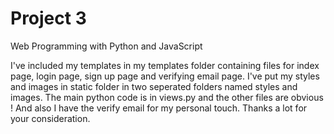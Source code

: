 # Project 3

Web Programming with Python and JavaScript


I've included my templates in my templates folder containing files for index page, login page, sign up page and verifying email page. I've put my styles and images in static folder in two seperated folders named styles and images. The main python code is in views.py and the other files are obvious ! And also I have the verify email for my personal touch. Thanks a lot for your consideration.
